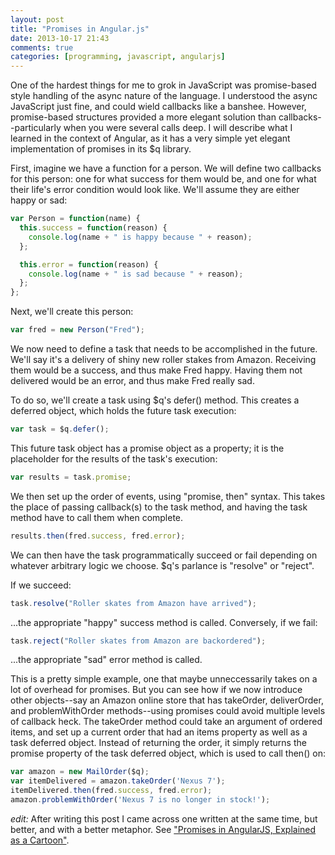 ```yaml
---
layout: post
title: "Promises in Angular.js"
date: 2013-10-17 21:43
comments: true
categories: [programming, javascript, angularjs]
---
```

One of the hardest things for me to grok in JavaScript was promise-based style
handling of the async nature of the language.
I understood the async JavaScript just fine, and could wield callbacks
like a banshee. However, promise-based structures provided a more elegant solution
than callbacks--particularly when you were several calls deep. I will describe
what I learned in the context of Angular, as it has a very simple yet elegant
implementation of promises in its $q library.

<!-- more -->

First, imagine we have a function for a person. We will define two callbacks for
this person: one for what success for them would be, and one for what their
life's error condition would look like. We'll assume they are either happy or
sad:

```javascript
var Person = function(name) {
  this.success = function(reason) {
    console.log(name + " is happy because " + reason);
  };

  this.error = function(reason) {
    console.log(name + " is sad because " + reason);
  };
};
```

Next, we'll create this person:

```javascript
var fred = new Person("Fred");
```

We now need to define a task that needs to be accomplished in the future. We'll
say it's a delivery of shiny new roller stakes from Amazon. Receiving them
would be a success, and thus make Fred happy. Having them not delivered would
be an error, and thus make Fred really sad.

To do so, we'll create a task using $q's defer() method. This creates a
deferred object, which holds the future task execution:

```javascript
var task = $q.defer();
```

This future task object has a promise object as a property; it is the placeholder
for the results of the task's execution:

```javascript
var results = task.promise;
```
We then set up the order of events, using "promise, then" syntax. This takes the
place of passing callback(s) to the task method, and having the task method have to call
them when complete.

```javascript
results.then(fred.success, fred.error);
```
We can then have the task programmatically succeed or fail depending on whatever
arbitrary logic we choose. $q's parlance is "resolve" or "reject".

If we succeed:

```javascript
task.resolve("Roller skates from Amazon have arrived");
```
...the appropriate "happy" success method is called. Conversely, if we fail:

```javascript
task.reject("Roller skates from Amazon are backordered");
```
...the appropriate "sad" error method is called.

This is a pretty simple example, one that maybe unneccessarily takes on a lot of
overhead for promises. But you can see how if we now introduce other objects--say
an Amazon online store that has takeOrder, deliverOrder, and problemWithOrder
methods--using promises could avoid multiple levels of callback heck. The takeOrder
method could take an argument of ordered items, and set up a current order that
had an items property as well as a task deferred object. Instead of returning the
order, it simply returns the promise property of the task deferred object, which
is used to call then() on:

```javascript
var amazon = new MailOrder($q);
var itemDelivered = amazon.takeOrder('Nexus 7');
itemDelivered.then(fred.success, fred.error);
amazon.problemWithOrder('Nexus 7 is no longer in stock!');
```
<em>edit:</em> After writing this post I came across one written at the same time, but better, and with a better metaphor.
See <a href="http://andyshora.com/promises-angularjs-explained-as-cartoon.html">"Promises in AngularJS, Explained as a Cartoon"</a>.
